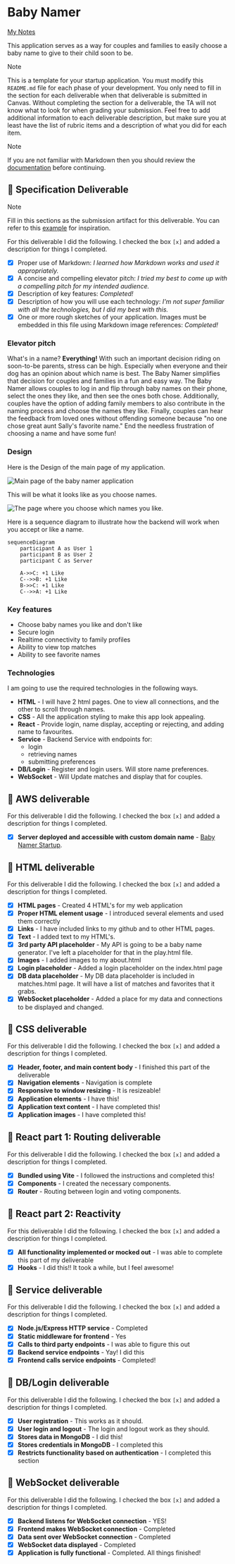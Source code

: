 # Baby Namer

[My Notes](notes.md)

This application serves as a way for couples and families to easily choose a baby name to give to their child soon to be. 


> [!NOTE]
>  This is a template for your startup application. You must modify this `README.md` file for each phase of your development. You only need to fill in the section for each deliverable when that deliverable is submitted in Canvas. Without completing the section for a deliverable, the TA will not know what to look for when grading your submission. Feel free to add additional information to each deliverable description, but make sure you at least have the list of rubric items and a description of what you did for each item.

> [!NOTE]
>  If you are not familiar with Markdown then you should review the [documentation](https://docs.github.com/en/get-started/writing-on-github/getting-started-with-writing-and-formatting-on-github/basic-writing-and-formatting-syntax) before continuing.

## 🚀 Specification Deliverable

> [!NOTE]
>  Fill in this sections as the submission artifact for this deliverable. You can refer to this [example](https://github.com/webprogramming260/startup-example/blob/main/README.md) for inspiration.

For this deliverable I did the following. I checked the box `[x]` and added a description for things I completed.

- [X] Proper use of Markdown: *I learned how Markdown works and used it appropriately.*
- [X] A concise and compelling elevator pitch: *I tried my best to come up with a compelling pitch for my intended audience.*
- [X] Description of key features: *Completed!*
- [X] Description of how you will use each technology: *I'm not super familiar with all the technologies, but I did my best with this.*
- [X] One or more rough sketches of your application. Images must be embedded in this file using Markdown image references: *Completed!*

### Elevator pitch

What's in a name? **Everything!** With such an important decision riding on soon-to-be parents, stress can be high. Especially when everyone and their dog has an opinion about which name is best. The Baby Namer simplifies that decision for couples and families in a fun and easy way. The Baby Namer allows couples to log in and flip through baby names on their phone, select the ones they like, and then see the ones both chose. Additionally, couples have the option of adding family members to also contribute in the naming process and choose the names they like. Finally, couples can hear the feedback from loved ones without offending someone because "no one chose great aunt Sally's favorite name." End the needless frustration of choosing a name and have some fun!

### Design

Here is the Design of the main page of my application.

![Main page of the baby namer application](main_page.jpg)

This will be what it looks like as you choose names.

![The page where you choose which names you like.](Name_picking_page.jpg)

Here is a sequence diagram to illustrate how the backend will work when you accept or like a name.

```mermaid
sequenceDiagram
    participant A as User 1
    participant B as User 2
    participant C as Server
    
    A->>C: +1 Like
    C-->>B: +1 Like
    B->>C: +1 Like
    C-->>A: +1 Like
```

### Key features

- Choose baby names you like and don't like
- Secure login
- Realtime connectivity to family profiles
- Ability to view top matches
- Ability to see favorite names

### Technologies

I am going to use the required technologies in the following ways.

- **HTML** - I will have 2 html pages. One to view all connections, and the other to scroll through names.
- **CSS** - All the application styling to make this app look appealing.
- **React** - Provide login, name display, accepting or rejecting, and adding name to favourites.
- **Service** - Backend Service with endpoints for:
  - login
  - retrieving names
  - submitting preferences
- **DB/Login** - Register and login users. Will store name preferences.
- **WebSocket** - Will Update matches and display that for couples.

## 🚀 AWS deliverable

For this deliverable I did the following. I checked the box `[x]` and added a description for things I completed.

- [X] **Server deployed and accessible with custom domain name** - [Baby Namer Startup](https://260-baby-namer.click).

## 🚀 HTML deliverable

For this deliverable I did the following. I checked the box `[x]` and added a description for things I completed.

- [X] **HTML pages** - Created 4 HTML's for my web application
- [X] **Proper HTML element usage** - I introduced several elements and used them correctly
- [X] **Links** - I have included links to my github and to other HTML pages.
- [X] **Text** - I added text to my HTML's.
- [X] **3rd party API placeholder** - My API is going to be a baby name generator. I've left a placeholder for that in the play.html file.
- [X] **Images** - I added images to my about.html
- [X] **Login placeholder** - Added a login placeholder on the index.html page 
- [X] **DB data placeholder** - My DB data placeholder is included in matches.html page. It will have a list of matches and favorites that it grabs.
- [X] **WebSocket placeholder** - Added a place for my data and connections to be displayed and changed.

## 🚀 CSS deliverable

For this deliverable I did the following. I checked the box `[x]` and added a description for things I completed.

- [X] **Header, footer, and main content body** - I finished this part of the deliverable
- [X] **Navigation elements** - Navigation is complete
- [X] **Responsive to window resizing** - It is resizeable!
- [X] **Application elements** - I have this!
- [X] **Application text content** - I have completed this!
- [X] **Application images** - I have completed this!

## 🚀 React part 1: Routing deliverable

For this deliverable I did the following. I checked the box `[x]` and added a description for things I completed.

- [X] **Bundled using Vite** - I followed the instructions and completed this!
- [X] **Components** - I created the necessary components.
- [X] **Router** - Routing between login and voting components.

## 🚀 React part 2: Reactivity

For this deliverable I did the following. I checked the box `[x]` and added a description for things I completed.

- [X] **All functionality implemented or mocked out** - I was able to complete this part of my deliverable
- [X] **Hooks** - I did this!! It took a while, but I feel awesome!

## 🚀 Service deliverable

For this deliverable I did the following. I checked the box `[x]` and added a description for things I completed.

- [X] **Node.js/Express HTTP service** - Completed
- [X] **Static middleware for frontend** - Yes
- [X] **Calls to third party endpoints** - I was able to figure this out
- [X] **Backend service endpoints** - Yay! I did this
- [X] **Frontend calls service endpoints** - Completed!

## 🚀 DB/Login deliverable

For this deliverable I did the following. I checked the box `[x]` and added a description for things I completed.

- [X] **User registration** - This works as it should.
- [X] **User login and logout** - The login and logout work as they should.
- [X] **Stores data in MongoDB** - I did this!
- [X] **Stores credentials in MongoDB** - I completed this
- [X] **Restricts functionality based on authentication** - I completed this section

## 🚀 WebSocket deliverable

For this deliverable I did the following. I checked the box `[x]` and added a description for things I completed.

- [X] **Backend listens for WebSocket connection** - YES!
- [X] **Frontend makes WebSocket connection** - Completed
- [X] **Data sent over WebSocket connection** - Completed
- [X] **WebSocket data displayed** - Completed
- [X] **Application is fully functional** - Completed. All things finished!
